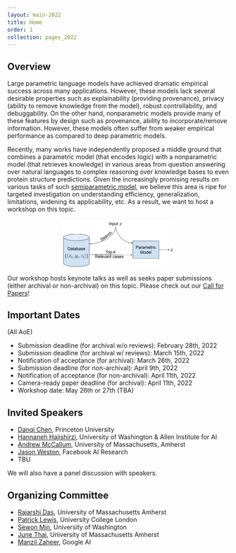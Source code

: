 ```yaml
---
layout: main-2022
title: Home
order: 1
collection: pages_2022
---
```


## Overview

Large parametric language models have achieved dramatic empirical success across many applications. However, these models lack several desirable properties such as explainability (providing provenance), privacy (ability to remove knowledge from the model), robust controllability, and debuggability. On the other hand, nonparametric models provide many of these features by design such as provenance, ability to incorporate/remove information. However, these models often suffer from weaker empirical performance as compared to deep parametric models.

Recently, many works have independently proposed a middle ground that combines a parametric model (that encodes logic) with a nonparametric model (that retrieves knowledge) in various areas from question answering over natural languages to complex reasoning over knowledge bases to even protein structure predictions. Given the increasingly promising results on various tasks of such [semiparametric model](https://en.wikipedia.org/wiki/Semiparametric_model), we believe this area is ripe for targeted investigation on understanding efficiency, generalization, limitations, widening its applicability, etc. As a result, we want to host a workshop on this topic.


<p align="center">
  <img src="assets/semiparametric.png" width="50%" height="50%">
</p>


Our workshop hosts keynote talks as well as seeks paper submissions (either archival or non-archival) on this topic. Please check out our [Call for Papers](cpf)!


## Important Dates

(All AoE)
- Submission deadline (for archival w/o reviews): February 28th, 2022
- Submission deadline (for archival w/ reviews): March 15th, 2022
- Notification of acceptance (for archival): March 26th, 2022
- Submission deadline (for non-archival): April 9th, 2022
- Notification of acceptance (for non-archival): April 11th, 2022
- Camera-ready paper deadline (for archival): April 11th, 2022
- Workshop date: May 26th or 27th (TBA)

## Invited Speakers

- [Danqi Chen](https://www.cs.princeton.edu/~danqic/), Princeton University
- [Hannaneh Hajishirzi](https://homes.cs.washington.edu/~hannaneh/), University of Washington & Allen Institute for AI
- [Andrew McCallum](https://people.cs.umass.edu/~mccallum/), University of Massachusetts, Amherst
- [Jason Weston](https://ai.facebook.com/people/jason-weston/), Facebook AI Research
- TBU

We will also have a panel discussion with speakers.


## Organizing Committee
- [Rajarshi Das](http://rajarshd.github.io/), University of Massachusetts Amherst
- [Patrick Lewis](https://www.patricklewis.io/), University College London
- [Sewon Min](https://shmsw25.github.io/), University of Washington
- [June Thai](https://dungtn.github.io/), University of Massachusetts Amherst
- [Manzil Zaheer](http://www.manzil.ml/), Google AI

